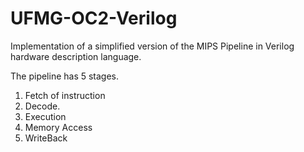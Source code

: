 UFMG-OC2-Verilog
================

Implementation of a simplified version of the MIPS Pipeline in Verilog hardware description language.

The pipeline has 5 stages.

1. Fetch of instruction
2. Decode.
3. Execution
4. Memory Access
5. WriteBack
